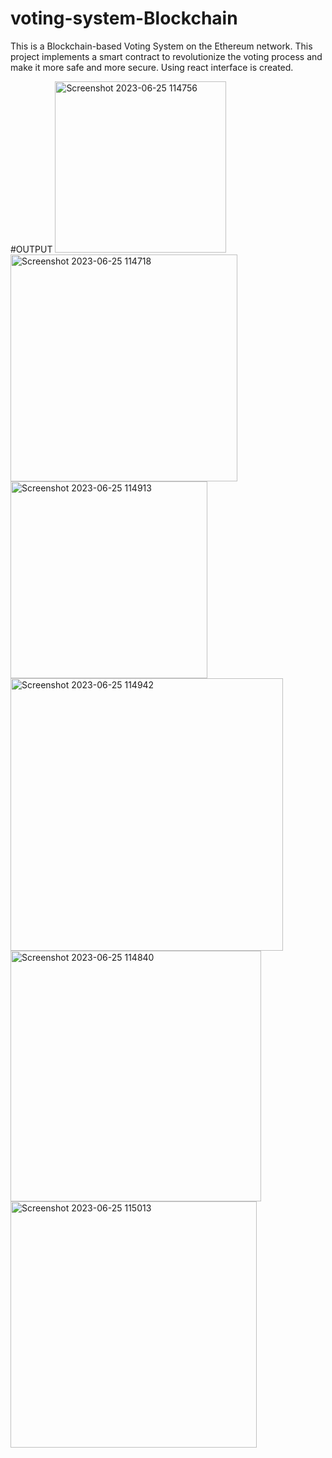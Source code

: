 # voting-system-Blockchain
This is a Blockchain-based Voting System on the Ethereum network. This project implements a smart
contract to revolutionize the voting process and make it more safe and more secure.
Using react interface is created.

#OUTPUT
<img width="274" alt="Screenshot 2023-06-25 114756" src="https://github.com/aryan327/voting-system-Blockchain/assets/82660401/9ca0abcd-46e1-40e3-97ab-bfd103e9a3ae">
<img width="363" alt="Screenshot 2023-06-25 114718" src="https://github.com/aryan327/voting-system-Blockchain/assets/82660401/dd81942d-bcea-4824-b1e4-1ed2eaf5882e">
<img width="315" alt="Screenshot 2023-06-25 114913" src="https://github.com/aryan327/voting-system-Blockchain/assets/82660401/8c58ac8c-cc9a-4d59-8de8-b6f9667597ef">
<img width="436" alt="Screenshot 2023-06-25 114942" src="https://github.com/aryan327/voting-system-Blockchain/assets/82660401/353510a2-c664-479f-bd72-caee44984ef3">
<img width="401" alt="Screenshot 2023-06-25 114840" src="https://github.com/aryan327/voting-system-Blockchain/assets/82660401/6be2c641-77bc-4423-a632-16179dcad083">
<img width="394" alt="Screenshot 2023-06-25 115013" src="https://github.com/aryan327/voting-system-Blockchain/assets/82660401/d91b158a-2485-41c4-85ad-cac174d1b3e6">
